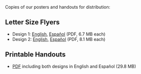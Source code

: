
Copies of our posters and handouts for distribution:

## Letter Size Flyers
* Design 1: [English](./BWFlyer2.pdf), [Español](./EspanolBWFlyer2.pdf) (PDF, 6.7 MB each)
* Design 2: [English](./BWFlyer3.pdf), [Español](./EspanolBWFlyer3.pdf) (PDF, 8.1 MB each)

## Printable Handouts
* [PDF](./BWHandouts.pdf) including both designs in English and Español (29.8 MB)